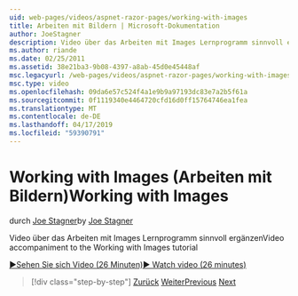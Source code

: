 ```yaml
---
uid: web-pages/videos/aspnet-razor-pages/working-with-images
title: Arbeiten mit Bildern | Microsoft-Dokumentation
author: JoeStagner
description: Video über das Arbeiten mit Images Lernprogramm sinnvoll ergänzen
ms.author: riande
ms.date: 02/25/2011
ms.assetid: 38e21ba3-9b08-4397-a8ab-45d0e45448af
msc.legacyurl: /web-pages/videos/aspnet-razor-pages/working-with-images
msc.type: video
ms.openlocfilehash: 09da6e57c524f4a1e9b9a97193dc83e7a2b5f61a
ms.sourcegitcommit: 0f1119340e4464720cfd16d0ff15764746ea1fea
ms.translationtype: MT
ms.contentlocale: de-DE
ms.lasthandoff: 04/17/2019
ms.locfileid: "59390791"
---
```

# <a name="working-with-images"></a><span data-ttu-id="ab0a7-103">Working with Images (Arbeiten mit Bildern)</span><span class="sxs-lookup"><span data-stu-id="ab0a7-103">Working with Images</span></span>

<span data-ttu-id="ab0a7-104">durch [Joe Stagner](https://github.com/JoeStagner)</span><span class="sxs-lookup"><span data-stu-id="ab0a7-104">by [Joe Stagner](https://github.com/JoeStagner)</span></span>

<span data-ttu-id="ab0a7-105">Video über das Arbeiten mit Images Lernprogramm sinnvoll ergänzen</span><span class="sxs-lookup"><span data-stu-id="ab0a7-105">Video accompaniment to the Working with Images tutorial</span></span>

[<span data-ttu-id="ab0a7-106">&#9654;Sehen Sie sich Video (26 Minuten)</span><span class="sxs-lookup"><span data-stu-id="ab0a7-106">&#9654; Watch video (26 minutes)</span></span>](https://channel9.msdn.com/Blogs/ASP-NET-Site-Videos/working-with-images)

> [!div class="step-by-step"]
> <span data-ttu-id="ab0a7-107">[Zurück](working-with-files.md)
> [Weiter](working-with-video.md)</span><span class="sxs-lookup"><span data-stu-id="ab0a7-107">[Previous](working-with-files.md)
[Next](working-with-video.md)</span></span>
